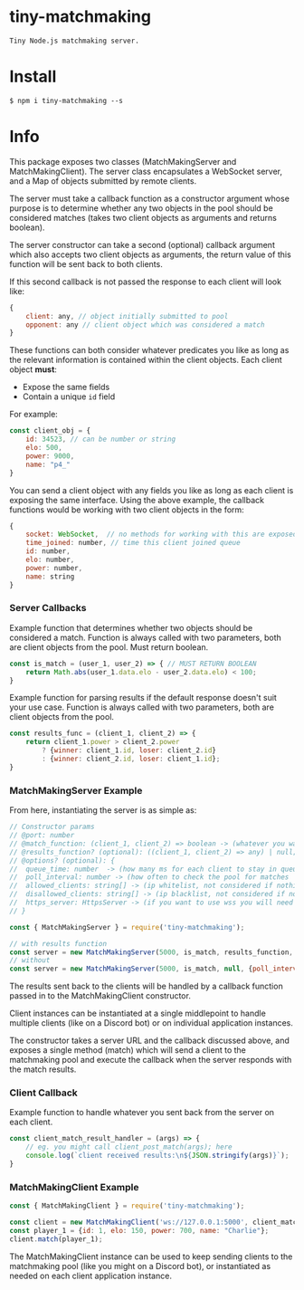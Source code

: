 # tiny-matchmaking
```
Tiny Node.js matchmaking server.
```

# Install
```
$ npm i tiny-matchmaking --s
```
# Info
This package exposes two classes (MatchMakingServer and MatchMakingClient). 
The server class encapsulates a WebSocket server, and a Map of objects submitted by remote clients. 

The server must take a callback function as a constructor argument whose purpose is to determine whether any two objects in the pool should be considered matches (takes two client objects as arguments and returns boolean).

The server constructor can take a second (optional) callback argument which also accepts two client objects as arguments, the return value of this function will be sent back to both clients.

If this second callback is not passed the response to each client will look like:
```js
{
    client: any, // object initially submitted to pool
    opponent: any // client object which was considered a match
}
```
These functions can both consider whatever predicates you like as long as the relevant information is contained within the client objects.
Each client object **must**:
 - Expose the same fields
 - Contain a unique `id` field

For example:
```js
const client_obj = {
    id: 34523, // can be number or string
    elo: 500,
    power: 9000,
    name: "p4_"
}
```
You can send a client object with any fields you like as long as each client is exposing the same interface.
Using the above example, the callback functions would be working with two client objects in the form:
```js
{
    socket: WebSocket,  // no methods for working with this are exposed, socket operations are handled internally by the MatchMakingServer and MatchMakingClient instances.
    time_joined: number, // time this client joined queue
    id: number,
    elo: number,
    power: number,
    name: string
}
```
### Server Callbacks
Example function that determines whether two objects should be considered a match.
Function is always called with two parameters, both are client objects from the pool.
Must return boolean.
```js
const is_match = (user_1, user_2) => { // MUST RETURN BOOLEAN
    return Math.abs(user_1.data.elo - user_2.data.elo) < 100;
}
```
Example function for parsing results if the default response doesn't suit your use case.
Function is always called with two parameters, both are client objects from the pool.
```js
const results_func = (client_1, client_2) => {
    return client_1.power > client_2.power
        ? {winner: client_1.id, loser: client_2.id}
        : {winner: client_2.id, loser: client_1.id};
}
```
### MatchMakingServer Example
From here, instantiating the server is as simple as:
```js
// Constructor params
// @port: number 
// @match_function: (client_1, client_2) => boolean -> (whatever you want beyond that)
// @results_function? (optional): ((client_1, client_2) => any) | null;
// @options? (optional): {
//  queue_time: number  -> (how many ms for each client to stay in queue before giving up)
//  poll_interval: number -> (how often to check the pool for matches
//  allowed_clients: string[] -> (ip whitelist, not considered if nothing is passed in)
//  disallowed_clients: string[] -> (ip blacklist, not considered if nothing is passed in)
//  https_server: HttpsServer -> (if you want to use wss you will need to pass you own server in, otherwise a http server is created for you) (UNTESTED)
// }

const { MatchMakingServer } = require('tiny-matchmaking');

// with results function
const server = new MatchMakingServer(5000, is_match, results_function, {poll_interval: 1000, queue_time: 20000});
// without
const server = new MatchMakingServer(5000, is_match, null, {poll_interval: 1000, queue_time: 20000});
```

The results sent back to the clients will be handled by a callback function passed in to the MatchMakingClient constructor.

Client instances can be instantiated at a single middlepoint to handle multiple clients (like on a Discord bot) or on individual application instances.

The constructor takes a server URL and the callback discussed above, and exposes a single method (match) which will send a client to the matchmaking pool and
execute the callback when the server responds with the match results.
### Client Callback
Example function to handle whatever you sent back from the server on each client.
```js
const client_match_result_handler = (args) => {
    // eg. you might call client_post_match(args); here
    console.log(`client received results:\n${JSON.stringify(args)}`);
}
```
### MatchMakingClient Example
```js
const { MatchMakingClient } = require('tiny-matchmaking');

const client = new MatchMakingClient('ws://127.0.0.1:5000', client_match_result_handler);
const player_1 = {id: 1, elo: 150, power: 700, name: "Charlie"};
client.match(player_1);
```
The MatchMakingClient instance can be used to keep sending clients to the matchmaking pool (like you might on a Discord bot), or instantiated as needed on each client application instance.

